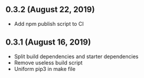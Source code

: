 ## 0.3.2 (August 22, 2019)

- Add npm publish script to CI

## 0.3.1 (August 16, 2019)

- Split build dependencies and starter dependencies
- Remove useless build script
- Uniform pip3 in make file
